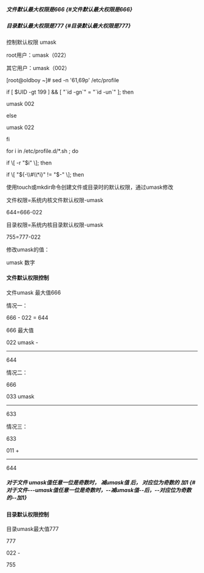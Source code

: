 ##### 文件默认最大权限是666 {#文件默认最大权限是666}

##### 目录默认最大权限是777 {#目录默认最大权限是777}

控制默认权限 umask

root用户：umask（022）

其它用户：umask（002）

\[root@oldboy ~\]\# sed -n '61,69p' /etc/profile

if \[ $UID -gt 199 \] && \[ "\`id -gn\`" = "\`id -un\`" \]; then

umask 002

else

umask 022

fi

for i in /etc/profile.d/\*.sh ; do

if \\[ -r "$i" \\]; then

if \\[ "${-\\#\\*i}" != "$-" \\]; then

使用touch或mkdir命令创建文件或目录时的默认权限，通过umask修改

文件权限=系统内核文件默认权限-umask

644=666-022

目录权限=系统内核目录默认权限-umask

755=777-022

修改umask的值：

umask 数字

#### 文件默认权限控制

文件umask 最大值666

情况一：

666 - 022 = 644

666 最大值

022 umask -

---

644

情况二：

666

033 umask

---

633

情况三：

633

011 +

---

644

##### 对于文件 umask值任意一位是奇数时， 减umask值 后， 对应位为奇数的 加1 {#对于文件---umask值任意一位是奇数时，--减umask值--后，--对应位为奇数的--加1}

#### 目录默认权限控制

目录umask最大值777

777

022 -

755

